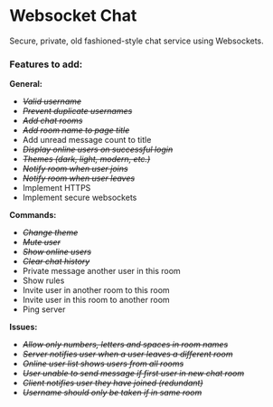 # Websocket Chat
Secure, private, old fashioned-style chat service using Websockets.
<h3>Features to add:</h3>

<p><b>General:</b></p>
<ul>
  <li><s><i>Valid username</i></s></li>
  <li><s><i>Prevent duplicate usernames</i></s></li>
  <li><s><i>Add chat rooms</i></s></li>
  <li><s><i>Add room name to page title</i></s></li>
  <li>Add unread message count to title</li>
  <li><s><i>Display online users on successful login</i></s></li>
  <li><s><i>Themes (dark, light, modern, etc.)</i></s></li>
  <li><s><i>Notify room when user joins</i></s></li>
  <li><s><i>Notify room when user leaves</i></s></li>
  <li>Implement HTTPS</li>
  <li>Implement secure websockets</li>
</ul>

<p><b>Commands:</b></p>
<ul>
  <li><s><i>Change theme</i></s></li>
  <li><s><i>Mute user</i></s></li>
  <li><s><i>Show online users</i></s></li>
  <li><s><i>Clear chat history</i></s></li>
  <li>Private message another user in this room</li>
  <li>Show rules</li>
  <li>Invite user in another room to this room</li>
  <li>Invite user in this room to another room</li>
  <li>Ping server</li>
</ul>

<p><b>Issues:</b></p>
<ul>
  <li><s><i>Allow only numbers, letters and spaces in room names</i></s></li>
  <li><s><i>Server notifies user when a user leaves a different room</i></s></li>
  <li><s><i>Online user list shows users from all rooms</i></s></li>
  <li><s><i>User unable to send message if first user in new chat room</i></s></li>
  <li><s><i>Client notifies user they have joined (redundant)</i></s></li>
  <li><s><i>Username should only be taken if in same room</i></s></li>
</ul>
